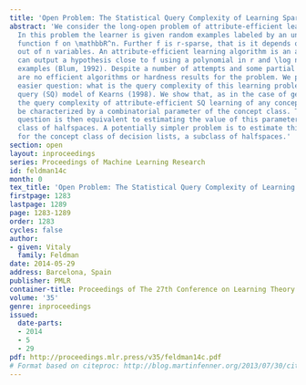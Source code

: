 ```yaml
---
title: 'Open Problem: The Statistical Query Complexity of Learning Sparse Halfspaces'
abstract: 'We consider the long-open problem of attribute-efficient learning of halfspaces.
  In this problem the learner is given random examples labeled by an unknown halfspace
  function f on \mathbbR^n. Further f is r-sparse, that is it depends on at most r
  out of n variables. An attribute-efficient learning algorithm is an algorithm that
  can output a hypothesis close to f using a polynomial in r and \log n number of
  examples (Blum, 1992). Despite a number of attempts and some partial progress, there
  are no efficient algorithms or hardness results for the problem. We propose a potentially
  easier question: what is the query complexity of this learning problem in the statistical
  query (SQ) model of Kearns (1998). We show that, as in the case of general PAC learning,
  the query complexity of attribute-efficient SQ learning of any concept class can
  be characterized by a combinatorial parameter of the concept class. The proposed
  question is then equivalent to estimating the value of this parameter for the concept
  class of halfspaces. A potentially simpler problem is to estimate this parameter
  for the concept class of decision lists, a subclass of halfspaces.'
section: open
layout: inproceedings
series: Proceedings of Machine Learning Research
id: feldman14c
month: 0
tex_title: 'Open Problem: The Statistical Query Complexity of Learning Sparse Halfspaces'
firstpage: 1283
lastpage: 1289
page: 1283-1289
order: 1283
cycles: false
author:
- given: Vitaly
  family: Feldman
date: 2014-05-29
address: Barcelona, Spain
publisher: PMLR
container-title: Proceedings of The 27th Conference on Learning Theory
volume: '35'
genre: inproceedings
issued:
  date-parts:
  - 2014
  - 5
  - 29
pdf: http://proceedings.mlr.press/v35/feldman14c.pdf
# Format based on citeproc: http://blog.martinfenner.org/2013/07/30/citeproc-yaml-for-bibliographies/
---
```

